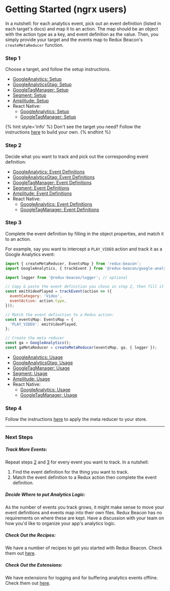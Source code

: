 # Getting Started (ngrx users)

In a nutshell: for each analytics event, pick out an event definition (listed in
each target's docs) and map it to an action. The map should be an object with
the action type as a key, and event definition as the value. Then, you simply
provide your target and the events map to Redux Beacon's `createMetaReducer`
function.

### Step 1
Choose a target, and follow the setup instructions.

* [GoogleAnalytics: Setup](targets/google-analytics.html#setup)
* [GoogleAnalyticsGtag: Setup](targets/google-analytics-gtag.html#setup)
* [GoogleTagManager: Setup](targets/google-tag-manager.html#setup)
* [Segment: Setup](targets/segment.html#setup)
* [Amplitude: Setup](targets/amplitude.html#setup)
* React Native:
  * [GoogleAnalytics: Setup](targets/react-native-google-analytics.html#setup)
  * [GoogleTagManager: Setup](targets/react-native-google-tag-manager.html#setup)

{% hint style='info' %}
Don't see the target you need?
Follow the instructions [here](examples-and-recipes.md#how-to-create-own-target.md) to build your own.
{% endhint %}

### Step 2
Decide what you want to track and pick out the corresponding event definition:

* [GoogleAnalytics: Event Definitions](targets/google-analytics.html#event-definitions)
* [GoogleAnalyticsGtag: Event Definitions](targets/google-analytics-gtag.html#event-definitions)
* [GoogleTagManager: Event Definitions](targets/google-tag-manager.html#event-definitions)
* [Segment: Event Definitions](targets/segment.html#event-definitions)
* [Amplitude: Event Definitions](targets/amplitude.html#event-definitions)
* React Native:
  * [GoogleAnalytics: Event Definitions](targets/react-native-google-analytics.html#event-definitions)
  * [GoogleTagManager: Event Definitions](targets/react-native-google-tag-manager.html#event-definitions)

### Step 3
Complete the event definition by filling in the object properties, and match it
to an action.

For example, say you want to intercept a `PLAY_VIDEO` action and track it
as a Google Analytics event:

```js
import { createMetaReducer, EventsMap } from 'redux-beacon';
import GoogleAnalytics, { trackEvent } from '@redux-beacon/google-analytics';

import logger from '@redux-beacon/logger'; // optional

// Copy & paste the event definition you chose in step 2, then fill it in.
const emitVideoPlayed = trackEvent(action => ({
  eventCategory: 'Video',
  eventAction: action.type,
}));

// Match the event definition to a Redux action:
const eventsMap: EventsMap = {
  'PLAY_VIDEO': emitVideoPlayed,
};

// Create the meta reducer
const ga = GoogleAnalytics();
const gaMetaReducer = createMetaReducer(eventsMap, ga, { logger });
```

* [GoogleAnalytics: Usage](targets/google-analytics.html#usage)
* [GoogleAnalyticsGtag: Usage](targets/google-analytics-gtag.html#usage)
* [GoogleTagManager: Usage](targets/google-tag-manager.html#usage)
* [Segment: Usage](targets/segment.html#usage)
* [Amplitude: Usage](targets/amplitude.html#usage)
* React Native:
  * [GoogleAnalytics: Usage](targets/react-native-google-analytics.html#usage)
  * [GoogleTagManager: Usage](targets/react-native-google-tag-manager.html#usage)

### Step 4
Follow the instructions [here](https://github.com/ngrx/platform/blob/master/docs/store/api.md#meta-reducers) to
apply the meta reducer to your store.

----

### Next Steps

##### Track More Events:
Repeat steps [2](#step-2) and [3](#step-3) for every event you want to track. In a nutshell:
  1. Find the event definition for the thing you want to track.
  2. Match the event definition to a Redux action then complete the event definition.

##### Decide Where to put Analytics Logic:
As the number of events you track grows, it might make sense to move your event
definitions and events map into their own files. Redux Beacon has no
requirements on where these are kept. Have a discussion with your team on how
you'd like to organize your app's analytics logic.

##### Check Out the Recipes:
We have a number of recipes to get you started with Redux Beacon. Check them
out [here](examples-and-recipes.md).

##### Check Out the Extensions:
We have extensions for logging and for buffering analytics events
offline. Check them out [here](extensions/index.md).
